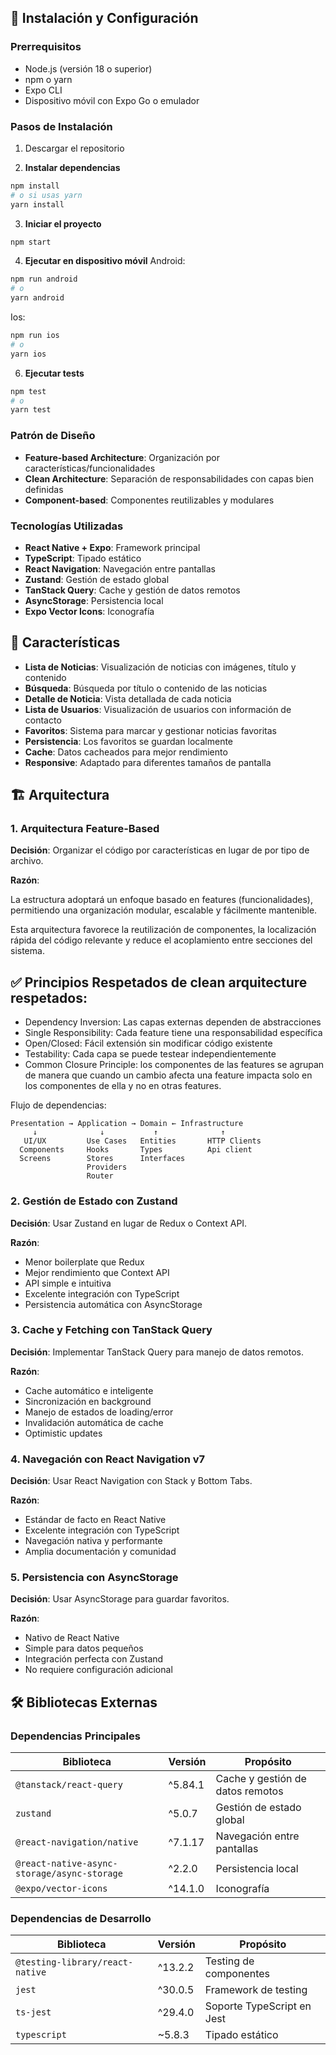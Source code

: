 
## 🚀 Instalación y Configuración

### Prerrequisitos

- Node.js (versión 18 o superior)
- npm o yarn
- Expo CLI
- Dispositivo móvil con Expo Go o emulador

### Pasos de Instalación

1. Descargar el repositorio 

2. **Instalar dependencias**
```bash
npm install
# o si usas yarn
yarn install
```

3. **Iniciar el proyecto**
```bash
npm start
```
4. **Ejecutar en dispositivo móvil**
Android:
```bash
npm run android
# o
yarn android
```
Ios:
```bash
npm run ios
# o
yarn ios
```

6. **Ejecutar tests**
```bash
npm test
# o
yarn test
```


### Patrón de Diseño
- **Feature-based Architecture**: Organización por características/funcionalidades
- **Clean Architecture**: Separación de responsabilidades con capas bien definidas
- **Component-based**: Componentes reutilizables y modulares

### Tecnologías Utilizadas
- **React Native + Expo**: Framework principal
- **TypeScript**: Tipado estático
- **React Navigation**: Navegación entre pantallas
- **Zustand**: Gestión de estado global
- **TanStack Query**: Cache y gestión de datos remotos
- **AsyncStorage**: Persistencia local
- **Expo Vector Icons**: Iconografía


## 🚀 Características

- **Lista de Noticias**: Visualización de noticias con imágenes, título y contenido
- **Búsqueda**: Búsqueda por título o contenido de las noticias
- **Detalle de Noticia**: Vista detallada de cada noticia
- **Lista de Usuarios**: Visualización de usuarios con información de contacto
- **Favoritos**: Sistema para marcar y gestionar noticias favoritas
- **Persistencia**: Los favoritos se guardan localmente
- **Cache**: Datos cacheados para mejor rendimiento
- **Responsive**: Adaptado para diferentes tamaños de pantalla

## 🏗️ Arquitectura

### 1. Arquitectura Feature-Based
**Decisión**: Organizar el código por características en lugar de por tipo de archivo.

**Razón**:

La estructura adoptará un enfoque basado en features (funcionalidades), permitiendo una organización modular, escalable y fácilmente mantenible.

Esta arquitectura favorece la reutilización de componentes, la localización rápida del código relevante y reduce el acoplamiento entre secciones del sistema.

## ✅ Principios Respetados de clean arquitecture respetados:

- Dependency Inversion: Las capas externas dependen de abstracciones
- Single Responsibility: Cada feature tiene una responsabilidad específica
- Open/Closed: Fácil extensión sin modificar código existente
- Testability: Cada capa se puede testear independientemente
- Common Closure Principle: los componentes de las features se agrupan de manera que cuando un cambio afecta una feature  impacta solo en los componentes de ella y no en otras features.



Flujo de dependencias:
```
Presentation → Application → Domain ← Infrastructure
     ↓           	↓           ↑    		   ↑
   UI/UX         Use Cases   Entities       HTTP Clients
  Components     Hooks       Types   	    Api client
  Screens        Stores      Interfaces
                 Providers
                 Router
```
### 2. Gestión de Estado con Zustand
**Decisión**: Usar Zustand en lugar de Redux o Context API.

**Razón**:
- Menor boilerplate que Redux
- Mejor rendimiento que Context API
- API simple e intuitiva
- Excelente integración con TypeScript
- Persistencia automática con AsyncStorage

### 3. Cache y Fetching con TanStack Query
**Decisión**: Implementar TanStack Query para manejo de datos remotos.

**Razón**:
- Cache automático e inteligente
- Sincronización en background
- Manejo de estados de loading/error
- Invalidación automática de cache
- Optimistic updates

### 4. Navegación con React Navigation v7
**Decisión**: Usar React Navigation con Stack y Bottom Tabs.

**Razón**:
- Estándar de facto en React Native
- Excelente integración con TypeScript
- Navegación nativa y performante
- Amplia documentación y comunidad

### 5. Persistencia con AsyncStorage
**Decisión**: Usar AsyncStorage para guardar favoritos.

**Razón**:
- Nativo de React Native
- Simple para datos pequeños
- Integración perfecta con Zustand
- No requiere configuración adicional

## 🛠️ Bibliotecas Externas

### Dependencias Principales

| Biblioteca | Versión | Propósito |
|------------|---------|----------|
| `@tanstack/react-query` | ^5.84.1 | Cache y gestión de datos remotos |
| `zustand` | ^5.0.7 | Gestión de estado global |
| `@react-navigation/native` | ^7.1.17 | Navegación entre pantallas |
| `@react-native-async-storage/async-storage` | ^2.2.0 | Persistencia local |
| `@expo/vector-icons` | ^14.1.0 | Iconografía |

### Dependencias de Desarrollo

| Biblioteca | Versión | Propósito |
|------------|---------|----------|
| `@testing-library/react-native` | ^13.2.2 | Testing de componentes |
| `jest` | ^30.0.5 | Framework de testing |
| `ts-jest` | ^29.4.0 | Soporte TypeScript en Jest |
| `typescript` | ~5.8.3 | Tipado estático |
